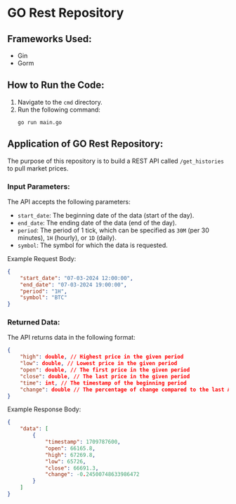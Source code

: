 # GO Rest Repository

## Frameworks Used:
- Gin
- Gorm

## How to Run the Code:
1. Navigate to the `cmd` directory.
2. Run the following command:
   ```
   go run main.go
   ```

## Application of GO Rest Repository:

The purpose of this repository is to build a REST API called `/get_histories` to pull market prices.

### Input Parameters:

The API accepts the following parameters:

- `start_date`: The beginning date of the data (start of the day).
- `end_date`: The ending date of the data (end of the day).
- `period`: The period of 1 tick, which can be specified as `30M` (per 30 minutes), `1H` (hourly), or `1D` (daily).
- `symbol`: The symbol for which the data is requested.

Example Request Body:
```json
{
    "start_date": "07-03-2024 12:00:00",
    "end_date": "07-03-2024 19:00:00",
    "period": "1H",
    "symbol": "BTC"
}
```

### Returned Data:

The API returns data in the following format:

```json
{
    "high": double, // Highest price in the given period
    "low": double, // Lowest price in the given period
    "open": double, // The first price in the given period
    "close": double, // The last price in the given period
    "time": int, // The timestamp of the beginning period 
    "change": double // The percentage of change compared to the last API call (per user)
}
```

Example Response Body:
```json
{
    "data": [
        {
            "timestamp": 1709787600,
            "open": 66165.8,
            "high": 67269.8,
            "low": 65726,
            "close": 66691.3,
            "change": -0.24500748633986472
        }
    ]
}
```
